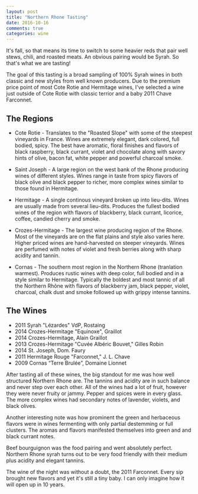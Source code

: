 ```yaml
---
layout: post
title: "Northern Rhone Tasting"
date: 2016-10-16
comments: true
categories: wine
---
```


It's fall, so that means its time to switch to some heavier reds that pair well stews, chili, and roasted meats. An obvious pairing would be Syrah. So that's what we are tasting!

The goal of this tasting is a broad sampling of 100% Syrah wines in both classic and new styles from well known producers. Due to the premium price point of most Cote Rotie and Hermitage wines, I've selected a wine just outside of Cote Rotie with classic terrior and a baby 2011 Chave Farconnet.

## The Regions

* Cote Rotie - Translates to the "Roasted Slope" with some of the steepest vineyards in France. Wines are extremely elegant, dark colored, full bodied, spicy. The best have aromatic, floral finishes and flavors of black raspberry, black currant, violet and chocolate along with savory hints of olive, bacon fat, white pepper and powerful charcoal smoke.

* Saint Joseph - A large region on the west bank of the Rhone producing wines of different styles. Wines range in taste from spicy flavors of black olive and black pepper to richer, more complex wines similar to those found in Hermitage.

* Hermitage - A single continous vineyard broken up into lieu-dits. Wines are usually made from several lieu-dits. Produces the fullest bodied wines of the region with flavors of blackberry, black currant, licorice, coffee, candied cherry and smoke.

* Crozes-Hermitage - The largest wine producing region of the Rhone. Most of the vineyards are on the flat plains and style also varies here. Higher priced wines are hand-harvested on steeper vineyards. Wines are perfumed with notes of violet and fresh berries along with sharp acidity and tannin.

* Cornas - The southern most region in the Northern Rhone (tranlation warmest). Produces rustic wines with deep color, full bodied and in a style similar to Hermitage. Typically the boldest and most tannic of all the Northern Rhône with flavors of blackberry jam, black pepper, violet, charcoal, chalk dust and smoke followed up with grippy intense tannins.

## The Wines

* 2011 Syrah "Lézardes" VdP, Rostaing
* 2014 Crozes-Hermitage "Equinoxe", Graillot
* 2014 Crozes-Hermitage, Alain Graillot
* 2013 Crozes-Hermitage "Cuvée Albéric Bouvet," Gilles Robin
* 2014 St. Joseph, Dom. Faury
* 2011 Hermitage Rouge "Farconnet," J. L. Chave
* 2009 Cornas “Terre Brulée”, Domaine Lionnet

After tasting all of these wines, the big standout for me was how well structured Northern Rhone are. The tannins and acidity are in such balance and never step over each other. All of the wines had a lot of fruit, however they were never fruity or jammy. Pepper and spices were in every glass. The more complex wines had secondary notes of lavender, violets, and black olives.

Another interesting note was how prominent the green and herbaceous flavors were in wines fermenting with only partial destemming or full clusters. The aromas and flavors manifested themselves into green and and black currant notes.

Beef bourguignon was the food pairing and went absolutely perfect. Northern Rhone syrah turns out to be very food friendly with their medium plus acidity and elegant tannins.

The wine of the night was without a doubt, the 2011 Farconnet. Every sip brought new flavors and yet it's still a tiny baby. I can only imagine how it will open up in 10 years.

